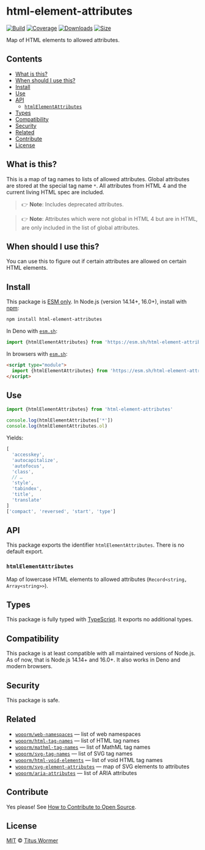 # html-element-attributes

[![Build][badge-build-image]][badge-build-url]
[![Coverage][badge-coverage-image]][badge-coverage-url]
[![Downloads][badge-downloads-image]][badge-downloads-url]
[![Size][badge-size-image]][badge-size-url]

Map of HTML elements to allowed attributes.

## Contents

* [What is this?](#what-is-this)
* [When should I use this?](#when-should-i-use-this)
* [Install](#install)
* [Use](#use)
* [API](#api)
  * [`htmlElementAttributes`](#htmlelementattributes)
* [Types](#types)
* [Compatibility](#compatibility)
* [Security](#security)
* [Related](#related)
* [Contribute](#contribute)
* [License](#license)

## What is this?

This is a map of tag names to lists of allowed attributes.
Global attributes are stored at the special tag name `*`.
All attributes from HTML 4 and the current living HTML spec are included.

> 👉 **Note**: Includes deprecated attributes.

> 👉 **Note**: Attributes which were not global in HTML 4 but are in HTML, are
> only included in the list of global attributes.

## When should I use this?

You can use this to figure out if certain attributes are allowed on certain
HTML elements.

## Install

This package is [ESM only][github-gist-esm].
In Node.js (version 14.14+, 16.0+), install with [npm][npmjs-install]:

```sh
npm install html-element-attributes
```

In Deno with [`esm.sh`][esmsh]:

```js
import {htmlElementAttributes} from 'https://esm.sh/html-element-attributes@3'
```

In browsers with [`esm.sh`][esmsh]:

```html
<script type="module">
  import {htmlElementAttributes} from 'https://esm.sh/html-element-attributes@3?bundle'
</script>
```

## Use

```js
import {htmlElementAttributes} from 'html-element-attributes'

console.log(htmlElementAttributes['*'])
console.log(htmlElementAttributes.ol)
```

Yields:

```js
[
  'accesskey',
  'autocapitalize',
  'autofocus',
  'class',
  // …
  'style',
  'tabindex',
  'title',
  'translate'
]
['compact', 'reversed', 'start', 'type']
```

## API

This package exports the identifier `htmlElementAttributes`.
There is no default export.

### `htmlElementAttributes`

Map of lowercase HTML elements to allowed attributes
(`Record<string, Array<string>>`).

## Types

This package is fully typed with [TypeScript][].
It exports no additional types.

## Compatibility

This package is at least compatible with all maintained versions of Node.js.
As of now, that is Node.js 14.14+ and 16.0+.
It also works in Deno and modern browsers.

## Security

This package is safe.

## Related

* [`wooorm/web-namespaces`](https://github.com/wooorm/web-namespaces)
  — list of web namespaces
* [`wooorm/html-tag-names`](https://github.com/wooorm/html-tag-names)
  — list of HTML tag names
* [`wooorm/mathml-tag-names`](https://github.com/wooorm/mathml-tag-names)
  — list of MathML tag names
* [`wooorm/svg-tag-names`](https://github.com/wooorm/svg-tag-names)
  — list of SVG tag names
* [`wooorm/html-void-elements`](https://github.com/wooorm/html-void-elements)
  — list of void HTML tag names
* [`wooorm/svg-element-attributes`](https://github.com/wooorm/svg-element-attributes)
  — map of SVG elements to attributes
* [`wooorm/aria-attributes`](https://github.com/wooorm/aria-attributes)
  — list of ARIA attributes

## Contribute

Yes please!
See [How to Contribute to Open Source][opensource-guide].

## License

[MIT][file-license] © [Titus Wormer][wooorm]

<!-- Definition -->

[badge-build-image]: https://github.com/wooorm/html-element-attributes/workflows/main/badge.svg

[badge-build-url]: https://github.com/wooorm/html-element-attributes/actions

[badge-coverage-image]: https://img.shields.io/codecov/c/github/wooorm/html-element-attributes.svg

[badge-coverage-url]: https://codecov.io/github/wooorm/html-element-attributes

[badge-downloads-image]: https://img.shields.io/npm/dm/html-element-attributes.svg

[badge-downloads-url]: https://www.npmjs.com/package/html-element-attributes

[badge-size-image]: https://img.shields.io/bundlejs/size/html-element-attributes

[badge-size-url]: https://bundlejs.com/?q=html-element-attributes

[esmsh]: https://esm.sh

[file-license]: license

[github-gist-esm]: https://gist.github.com/sindresorhus/a39789f98801d908bbc7ff3ecc99d99c

[npmjs-install]: https://docs.npmjs.com/cli/install

[opensource-guide]: https://opensource.guide/how-to-contribute/

[typescript]: https://www.typescriptlang.org

[wooorm]: https://wooorm.com
